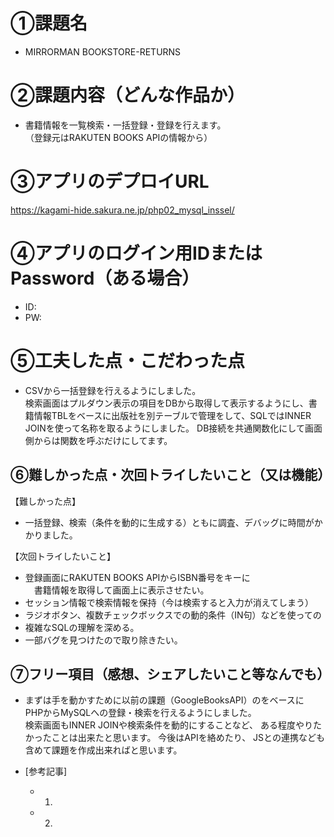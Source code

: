 # ①課題名
- MIRRORMAN BOOKSTORE-RETURNS

# ②課題内容（どんな作品か）
- 書籍情報を一覧検索・一括登録・登録を行えます。  
（登録元はRAKUTEN BOOKS APIの情報から）

# ③アプリのデプロイURL  
https://kagami-hide.sakura.ne.jp/php02_mysql_inssel/

# ④アプリのログイン用IDまたはPassword（ある場合）
- ID: 
- PW: 

# ⑤工夫した点・こだわった点
- CSVから一括登録を行えるようにしました。  
検索画面はプルダウン表示の項目をDBから取得して表示するようにし、書籍情報TBLをベースに出版社を別テーブルで管理をして、SQLではINNER JOINを使って名称を取るようにしました。
DB接続を共通関数化にして画面側からは関数を呼ぶだけにしてます。

## ⑥難しかった点・次回トライしたいこと（又は機能）
【難しかった点】  
- 一括登録、検索（条件を動的に生成する）ともに調査、デバッグに時間がかかりました。

【次回トライしたいこと】  
- 登録画面にRAKUTEN BOOKS APIからISBN番号をキーに  
　書籍情報を取得して画面上に表示させたい。
- セッション情報で検索情報を保持（今は検索すると入力が消えてしまう）  
- ラジオボタン、複数チェックボックスでの動的条件（IN句）などを使っての
- 複雑なSQLの理解を深める。
- 一部バグを見つけたので取り除きたい。

## ⑦フリー項目（感想、シェアしたいこと等なんでも）
- まずは手を動かすために以前の課題（GoogleBooksAPI）のをベースに  
PHPからMySQLへの登録・検索を行えるようにしました。  
検索画面もINNER JOINや検索条件を動的にすることなど、
ある程度やりたかったことは出来たと思います。
今後はAPIを絡めたり、
JSとの連携なども含めて課題を作成出来ればと思います。  
 
- [参考記事]
  - 1. []()
  - 2. []()